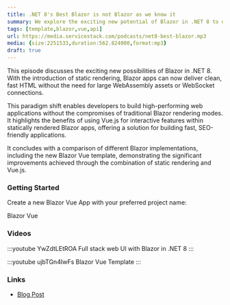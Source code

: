 ```yaml
---
title: .NET 8's Best Blazor is not Blazor as we know it  
summary: We explore the exciting new potential of Blazor in .NET 8 to develop fast, interactive Web Apps without compromise    
tags: [template,blazor,vue,api]
url: https://media.servicestack.com/podcasts/net8-best-blazor.mp3
media: {size:2251533,duration:562.824000,format:mp3}
draft: true
---
```


This episode discusses the exciting new possibilities of Blazor in .NET 8. With the introduction of 
static rendering, Blazor apps can now deliver clean, fast HTML without the need for large 
WebAssembly assets or WebSocket connections. 

This paradigm shift enables developers to build high-performing web applications without 
the compromises of traditional Blazor rendering modes. It highlights the benefits of using Vue.js 
for interactive features within statically rendered Blazor apps, offering a solution for building 
fast, SEO-friendly applications. 

It concludes with a comparison of different Blazor implementations, including the new Blazor Vue 
template, demonstrating the significant improvements achieved through the combination of 
static rendering and Vue.js.

### Getting Started

Create a new Blazor Vue App with your preferred project name:

<project-creator v-slot="x">
    <project-template :name="x.text" repo="NetCoreTemplates/blazor-vue" :tags="['vue','tailwind']">
        <div class="mb-3 text-xl font-medium text-gray-700 dark:text-gray-200">Blazor Vue</div>
        <template #icon>
            <img class='w-12 h-12' src="/img/svgs/blazor.svg">
        </template>
    </project-template>
</project-creator>

### Videos

:::youtube YwZdtLEtROA
Full stack web UI with Blazor in .NET 8
:::

:::youtube ujbTGn4IwFs
Blazor Vue Template
:::

### Links

- [Blog Post](/posts/net8-best-blazor)
